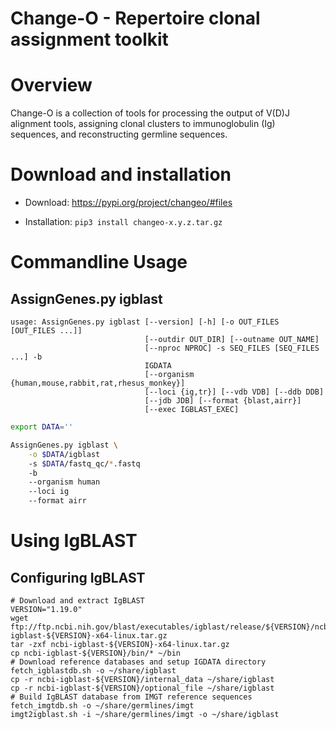 Change-O - Repertoire clonal assignment toolkit
===============================================

# Overview

Change-O is a collection of tools for processing the output of V(D)J alignment tools, assigning clonal clusters to immunoglobulin (Ig) sequences, and reconstructing germline sequences.

# Download and installation

* Download: https://pypi.org/project/changeo/#files

* Installation: `pip3 install changeo-x.y.z.tar.gz`

# Commandline Usage

## AssignGenes.py igblast

```
usage: AssignGenes.py igblast [--version] [-h] [-o OUT_FILES [OUT_FILES ...]]
                              [--outdir OUT_DIR] [--outname OUT_NAME]
                              [--nproc NPROC] -s SEQ_FILES [SEQ_FILES ...] -b
                              IGDATA
                              [--organism {human,mouse,rabbit,rat,rhesus_monkey}]
                              [--loci {ig,tr}] [--vdb VDB] [--ddb DDB]
                              [--jdb JDB] [--format {blast,airr}]
                              [--exec IGBLAST_EXEC]
```

```bash
export DATA=''

AssignGenes.py igblast \
	-o $DATA/igblast
	-s $DATA/fastq_qc/*.fastq
	-b 
	--organism human
	--loci ig
	--format airr
```
	

# Using IgBLAST

## Configuring IgBLAST

```
# Download and extract IgBLAST
VERSION="1.19.0"
wget ftp://ftp.ncbi.nih.gov/blast/executables/igblast/release/${VERSION}/ncbi-igblast-${VERSION}-x64-linux.tar.gz
tar -zxf ncbi-igblast-${VERSION}-x64-linux.tar.gz
cp ncbi-igblast-${VERSION}/bin/* ~/bin
# Download reference databases and setup IGDATA directory
fetch_igblastdb.sh -o ~/share/igblast
cp -r ncbi-igblast-${VERSION}/internal_data ~/share/igblast
cp -r ncbi-igblast-${VERSION}/optional_file ~/share/igblast
# Build IgBLAST database from IMGT reference sequences
fetch_imgtdb.sh -o ~/share/germlines/imgt
imgt2igblast.sh -i ~/share/germlines/imgt -o ~/share/igblast
```








